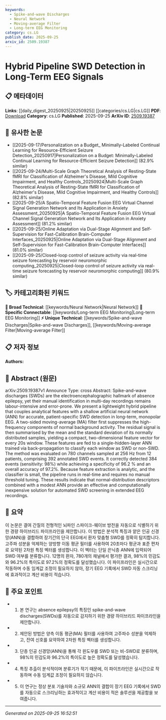 ```yaml
---
keywords:
  - Spike-and-wave Discharges
  - Neural Network
  - Moving-average Filter
  - Long-term EEG Monitoring
category: cs.LG
publish_date: 2025-09-25
arxiv_id: 2509.19387
---
```


<!-- KEYWORD_LINKING_METADATA:
{
  "processed_timestamp": "2025-09-25T16:52:51.185039",
  "vocabulary_version": "1.0",
  "selected_keywords": [
    "Spike-and-wave Discharges",
    "Neural Network",
    "Moving-average Filter",
    "Long-term EEG Monitoring"
  ],
  "rejected_keywords": [],
  "similarity_scores": {
    "Spike-and-wave Discharges": 0.85,
    "Neural Network": 0.78,
    "Moving-average Filter": 0.72,
    "Long-term EEG Monitoring": 0.79
  },
  "extraction_method": "AI_prompt_based",
  "budget_applied": true,
  "candidates_json": {
    "candidates": [
      {
        "surface": "Spike-and-wave discharges",
        "canonical": "Spike-and-wave Discharges",
        "aliases": [
          "SWD",
          "spike-wave discharges"
        ],
        "category": "unique_technical",
        "rationale": "Key term specific to absence epilepsy, crucial for linking epilepsy-related research.",
        "novelty_score": 0.75,
        "connectivity_score": 0.65,
        "specificity_score": 0.9,
        "link_intent_score": 0.85
      },
      {
        "surface": "Artificial Neural Network",
        "canonical": "Neural Network",
        "aliases": [
          "ANN"
        ],
        "category": "broad_technical",
        "rationale": "Core component of the detection pipeline, connects to broader neural network research.",
        "novelty_score": 0.45,
        "connectivity_score": 0.88,
        "specificity_score": 0.6,
        "link_intent_score": 0.78
      },
      {
        "surface": "Two-sided moving-average filter",
        "canonical": "Moving-average Filter",
        "aliases": [
          "MA filter"
        ],
        "category": "unique_technical",
        "rationale": "Specific signal processing technique used in the pipeline, relevant for EEG signal analysis.",
        "novelty_score": 0.68,
        "connectivity_score": 0.7,
        "specificity_score": 0.8,
        "link_intent_score": 0.72
      },
      {
        "surface": "Long-term EEG",
        "canonical": "Long-term EEG Monitoring",
        "aliases": [
          "extended EEG recordings"
        ],
        "category": "specific_connectable",
        "rationale": "Focus of the study, essential for connecting with other EEG monitoring research.",
        "novelty_score": 0.55,
        "connectivity_score": 0.77,
        "specificity_score": 0.78,
        "link_intent_score": 0.79
      }
    ],
    "ban_list_suggestions": [
      "method",
      "experiment",
      "performance"
    ]
  },
  "decisions": [
    {
      "candidate_surface": "Spike-and-wave discharges",
      "resolved_canonical": "Spike-and-wave Discharges",
      "decision": "linked",
      "scores": {
        "novelty": 0.75,
        "connectivity": 0.65,
        "specificity": 0.9,
        "link_intent": 0.85
      }
    },
    {
      "candidate_surface": "Artificial Neural Network",
      "resolved_canonical": "Neural Network",
      "decision": "linked",
      "scores": {
        "novelty": 0.45,
        "connectivity": 0.88,
        "specificity": 0.6,
        "link_intent": 0.78
      }
    },
    {
      "candidate_surface": "Two-sided moving-average filter",
      "resolved_canonical": "Moving-average Filter",
      "decision": "linked",
      "scores": {
        "novelty": 0.68,
        "connectivity": 0.7,
        "specificity": 0.8,
        "link_intent": 0.72
      }
    },
    {
      "candidate_surface": "Long-term EEG",
      "resolved_canonical": "Long-term EEG Monitoring",
      "decision": "linked",
      "scores": {
        "novelty": 0.55,
        "connectivity": 0.77,
        "specificity": 0.78,
        "link_intent": 0.79
      }
    }
  ]
}
-->

# Hybrid Pipeline SWD Detection in Long-Term EEG Signals

## 📋 메타데이터

**Links**: [[daily_digest_20250925|20250925]] [[categories/cs.LG|cs.LG]]
**PDF**: [Download](https://arxiv.org/pdf/2509.19387.pdf)
**Category**: cs.LG
**Published**: 2025-09-25
**ArXiv ID**: [2509.19387](https://arxiv.org/abs/2509.19387)

## 🔗 유사한 논문
- [[2025-09-17/Personalization on a Budget_ Minimally-Labeled Continual Learning for Resource-Efficient Seizure Detection_20250917|Personalization on a Budget: Minimally-Labeled Continual Learning for Resource-Efficient Seizure Detection]] (82.9% similar)
- [[2025-09-24/Multi-Scale Graph Theoretical Analysis of Resting-State fMRI for Classification of Alzheimer's Disease, Mild Cognitive Impairment, and Healthy Controls_20250924|Multi-Scale Graph Theoretical Analysis of Resting-State fMRI for Classification of Alzheimer's Disease, Mild Cognitive Impairment, and Healthy Controls]] (82.8% similar)
- [[2025-09-25/A Spatio-Temporal Feature Fusion EEG Virtual Channel Signal Generation Network and Its Application in Anxiety Assessment_20250925|A Spatio-Temporal Feature Fusion EEG Virtual Channel Signal Generation Network and Its Application in Anxiety Assessment]] (81.2% similar)
- [[2025-09-25/Online Adaptation via Dual-Stage Alignment and Self-Supervision for Fast-Calibration Brain-Computer Interfaces_20250925|Online Adaptation via Dual-Stage Alignment and Self-Supervision for Fast-Calibration Brain-Computer Interfaces]] (81.0% similar)
- [[2025-09-25/Closed-loop control of seizure activity via real-time seizure forecasting by reservoir neuromorphic computing_20250925|Closed-loop control of seizure activity via real-time seizure forecasting by reservoir neuromorphic computing]] (80.9% similar)

## 🏷️ 카테고리화된 키워드
**🧠 Broad Technical**: [[keywords/Neural Network|Neural Network]]
**🔗 Specific Connectable**: [[keywords/Long-term EEG Monitoring|Long-term EEG Monitoring]]
**⚡ Unique Technical**: [[keywords/Spike-and-wave Discharges|Spike-and-wave Discharges]], [[keywords/Moving-average Filter|Moving-average Filter]]

## 📋 저자 정보

**Authors:** 

## 📄 Abstract (원문)

arXiv:2509.19387v1 Announce Type: cross 
Abstract: Spike-and-wave discharges (SWDs) are the electroencephalographic hallmark of absence epilepsy, yet their manual identification in multi-day recordings remains labour-intensive and error-prone. We present a lightweight hybrid pipeline that couples analytical features with a shallow artificial neural network (ANN) for accurate, patient-specific SWD detection in long-term, monopolar EEG. A two-sided moving-average (MA) filter first suppresses the high-frequency components of normal background activity. The residual signal is then summarised by the mean and the standard deviation of its normally distributed samples, yielding a compact, two-dimensional feature vector for every 20s window. These features are fed to a single-hidden-layer ANN trained via back-propagation to classify each window as SWD or non-SWD. The method was evaluated on 780 channels sampled at 256 Hz from 12 patients, comprising 392 annotated SWD events. It correctly detected 384 events (sensitivity: 98%) while achieving a specificity of 96.2 % and an overall accuracy of 97.2%. Because feature extraction is analytic, and the classifier is small, the pipeline runs in real-time and requires no manual threshold tuning. These results indicate that normal-distribution descriptors combined with a modest ANN provide an effective and computationally inexpensive solution for automated SWD screening in extended EEG recordings.

## 📝 요약

이 논문은 결여 간질의 전형적인 뇌파인 스파이크-웨이브 방전을 자동으로 식별하기 위한 경량 하이브리드 파이프라인을 제안합니다. 이 방법은 분석적 특징과 얕은 인공 신경망(ANN)을 결합하여 장기간의 단극 EEG에서 환자 맞춤형 SWD를 정확히 탐지합니다. 고주파 성분을 억제하는 양방향 이동 평균 필터를 사용하여 20초마다 평균과 표준 편차로 요약된 2차원 특징 벡터를 생성합니다. 이 벡터는 단일 은닉층 ANN에 입력되어 SWD 여부를 분류합니다. 12명의 환자, 780개의 채널에서 평가한 결과, 98%의 민감도와 96.2%의 특이도로 97.2%의 정확도를 달성했습니다. 이 파이프라인은 실시간으로 작동하며 수동 임계값 조정이 필요하지 않아, 장기 EEG 기록에서 SWD 자동 스크리닝에 효과적이고 계산 비용이 적습니다.

## 🎯 주요 포인트

- 1. 본 연구는 absence epilepsy의 특징인 spike-and-wave discharges(SWDs)를 자동으로 감지하기 위한 경량 하이브리드 파이프라인을 제안합니다.
- 2. 제안된 방법은 양측 이동 평균(MA) 필터를 사용하여 고주파수 성분을 억제하고, 잔여 신호를 요약하여 2차원 특징 벡터를 생성합니다.
- 3. 단층 인공 신경망(ANN)을 통해 각 윈도우를 SWD 또는 비-SWD로 분류하며, 98%의 민감도와 96.2%의 특이도로 높은 정확도를 달성했습니다.
- 4. 특징 추출이 분석적이며 분류기가 작기 때문에, 이 파이프라인은 실시간으로 작동하며 수동 임계값 조정이 필요하지 않습니다.
- 5. 이 연구는 정상 분포 기술자와 소규모 ANN의 결합이 장기 EEG 기록에서 SWD를 자동으로 스크리닝하는 효과적이고 계산 비용이 적은 솔루션을 제공함을 보여줍니다.


---

*Generated on 2025-09-25 16:52:51*